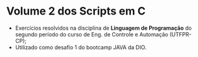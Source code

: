 # Volume 2 dos Scripts em C
 - Exercícios resolvidos na disciplina de **Linguagem de Programação** do segundo período do curso de Eng. de Controle e Automação (UTFPR-CP);
 - Utilizado como desafio 1 do bootcamp JAVA da DIO.
